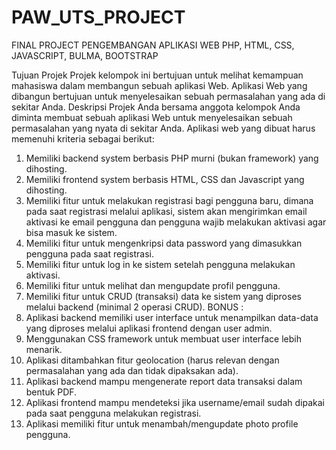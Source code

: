 # PAW_UTS_PROJECT
FINAL PROJECT PENGEMBANGAN APLIKASI WEB PHP, HTML, CSS, JAVASCRIPT, BULMA, BOOTSTRAP

Tujuan Projek
Projek kelompok ini bertujuan untuk melihat kemampuan mahasiswa dalam membangun sebuah
aplikasi Web. Aplikasi Web yang dibangun bertujuan untuk menyelesaikan sebuah permasalahan
yang ada di sekitar Anda.
Deskripsi Projek
Anda bersama anggota kelompok Anda diminta membuat sebuah aplikasi Web untuk
menyelesaikan sebuah permasalahan yang nyata di sekitar Anda. Aplikasi web yang dibuat harus
memenuhi kriteria sebagai berikut:
1. Memiliki backend system berbasis PHP murni (bukan framework) yang dihosting.
2. Memiliki frontend system berbasis HTML, CSS dan Javascript yang dihosting.
3. Memiliki fitur untuk melakukan registrasi bagi pengguna baru, dimana pada saat registrasi
melalui aplikasi, sistem akan mengirimkan email aktivasi ke email pengguna dan pengguna
wajib melakukan aktivasi agar bisa masuk ke sistem.
4. Memiliki fitur untuk mengenkripsi data password yang dimasukkan pengguna pada saat
registrasi.
5. Memiliki fitur untuk log in ke sistem setelah pengguna melakukan aktivasi.
6. Memiliki fitur untuk melihat dan mengupdate profil pengguna.
7. Memiliki fitur untuk CRUD (transaksi) data ke sistem yang diproses melalui backend
(minimal 2 operasi CRUD).
BONUS :
1. Aplikasi backend memiliki user interface untuk menampilkan data-data yang diproses
melalui aplikasi frontend dengan user admin.
2. Menggunakan CSS framework untuk membuat user interface lebih menarik.
3. Aplikasi ditambahkan fitur geolocation (harus relevan dengan permasalahan yang ada dan
tidak dipaksakan ada).
4. Aplikasi backend mampu mengenerate report data transaksi dalam bentuk PDF.
5. Aplikasi frontend mampu mendeteksi jika username/email sudah dipakai pada saat
pengguna melakukan registrasi.
6. Aplikasi memiliki fitur untuk menambah/mengupdate photo profile pengguna.
